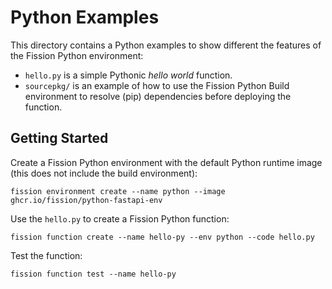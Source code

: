 # Python Examples

This directory contains a Python examples to show different the features of the Fission Python environment:
- `hello.py` is a simple Pythonic _hello world_ function.
- `sourcepkg/` is an example of how to use the Fission Python Build environment to resolve (pip) dependencies 
  before deploying the function.

## Getting Started

Create a Fission Python environment with the default Python runtime image (this does not include the build environment):
```
fission environment create --name python --image ghcr.io/fission/python-fastapi-env
```

Use the `hello.py` to create a Fission Python function:
```
fission function create --name hello-py --env python --code hello.py 
```

Test the function:
```
fission function test --name hello-py
```
